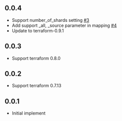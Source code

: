 ## 0.0.4

* Support number_of_shards setting [#3](https://github.com/kjmkznr/terraform-provider-elasticsearch/pull/3)
* Add support \_all, \_source parameter in mapping [#4](https://github.com/kjmkznr/terraform-provider-elasticsearch/pull/4)
* Update to terraform-0.9.1

## 0.0.3

* Support terraform 0.8.0

## 0.0.2

* Support terraform 0.7.13

## 0.0.1

* Initial implement
